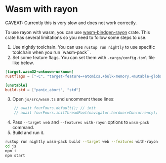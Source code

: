 # Wasm with rayon

CAVEAT: Currently this is very slow and does not work correctly.

To use rayon with wasm, you can use [wasm-bindgen-rayon](https://github.com/RReverser/wasm-bindgen-rayon) crate.
This crate has several limitations so you need to follow some steps to use.

1. Use nightly toolchain. You can use `rustup run nightly` to use specific toolchain when you run `wasm-pack``.
2. Set some feature flags. You can set them with `.cargo/config.toml` file like below.

```toml
[target.wasm32-unknown-unknown]
rustflags = ["-C", "target-feature=+atomics,+bulk-memory,+mutable-globals"]

[unstable]
build-std = ["panic_abort", "std"]
```

3. Open `js/src/wasm.ts` and uncomment these lines:

```ts
    // await fourFours.default(); // init
    // await fourFours.initThreadPool(navigator.hardwareConcurrency);
```

4. Pass `--target web` and `--features with-rayon` options to `wasm-pack` command.
5. Build and run it.

```sh
rustup run nightly wasm-pack build --target web --features with-rayon
cd js
npm i
npm start
```
